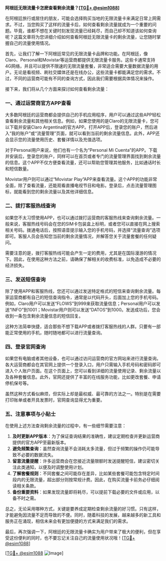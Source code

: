 **阿根廷无限流量卡怎麽查看剩余流量？[[TG💪+ @esim1088](https://t.me/s/esim1088)]**

在阿根廷旅行或居住的朋友，可能会选择购买当地的无限流量卡来满足日常上网需求。不过，当您购买了这样的流量卡后，如何查看剩余流量就成为一个重要的问题。毕竟，谁都不想在关键时刻发现流量已经耗尽，而自己却不知道该如何查询呢？这篇文章将为您详细介绍如何查看阿根廷无限流量卡的剩余流量，让您随时掌握自己的流量使用情况。

首先，让我们了解一下阿根廷常见的无限流量卡品牌和功能。在阿根廷，像Claro、Personal和Movistar等运营商都提供无限流量卡服务。这些卡通常支持4G网络，并且可以提供不限速的无限流量套餐，非常适合需要大量数据流量的用户。无论是看视频、刷社交媒体还是在线办公，这些流量卡都能满足您的需求。不过，不同的运营商可能有不同的查询方式，因此我们需要根据具体情况来操作。

接下来，我们将从几个方面来探讨如何查看剩余流量：

### 一、通过运营商官方APP查看

大多数阿根廷的运营商都会提供自己的手机应用程序，用户可以通过这些APP轻松查看剩余流量和其他相关信息。例如，如果您使用的是Claro的无限流量卡，您可以下载并安装Claro Argentina的官方APP。打开APP后，登录您的账户，然后进入“我的账户”或“流量管理”页面，就可以看到当前的剩余流量信息。此外，APP还会显示您的流量使用历史、套餐详情以及充值选项。

对于Personal用户来说，他们也有一个名为“Personal Mi Cuenta”的APP。下载并安装后，登录您的账户，同样可以在首页或者专门的流量管理界面找到剩余流量的信息。这个APP不仅方便查看流量，还可以帮助您管理其他服务，比如通话时长和短信数量。

Movistar用户则可以通过“Movistar Play”APP来查看流量。这个APP的功能非常全面，除了查看流量，还能观看直播电视节目和电影。登录后，点击流量管理图标，就能看到您的剩余流量以及其他详细信息。

### 二、拨打客服热线查询

如果您不太习惯使用APP，也可以通过拨打运营商的客服热线来查询剩余流量。一般来说，客服热线号码会在您的SIM卡包装盒上标明，或者您可以直接在网上搜索相关号码。拨通电话后，按照语音提示输入您的手机号码，并选择“流量查询”选项即可。客服人员会告知您当前的剩余流量情况，并解答您关于流量套餐的任何疑问。

需要注意的是，拨打客服热线可能会产生一定的费用，尤其是在国际漫游的情况下。因此，在使用这种方法之前，请确保了解相关的收费标准，以免造成不必要的经济损失。

### 三、发送短信查询

除了使用APP和客服热线，您还可以通过发送特定格式的短信来查询剩余流量。每家运营商都有自己的短信查询指令，通常是以代码开头，后面加上您的手机号码。例如，Claro用户可以发送“FLOWS”到999来获取流量信息；Personal用户可以发送“INFO”到1001；Movistar用户则可以发送“DATOS”到1000。发送成功后，您会收到一条包含剩余流量信息的短信回复。

这种方法简单快捷，适合那些不想下载APP或者拨打客服热线的人群。只要有一部能正常使用的手机，随时随地都可以进行流量查询。

### 四、登录官网查询

如果您有电脑或者其他设备，也可以通过访问运营商的官方网站来进行流量查询。各大运营商都会在其官网上提供一个登录入口，用户只需输入手机号码和密码即可进入个人账户页面。在这个页面上，您可以看到详细的流量使用记录、剩余流量以及各种套餐信息。此外，官网还提供了丰富的在线服务功能，比如更改套餐、申请停机保号等。

虽然这种方式看似麻烦，但实际上却是最权威、最可靠的方法之一。特别是在需要打印账单或者开具发票时，官网查询显得尤为重要。

### 五、注意事项与小贴士

在使用上述方法查询剩余流量的过程中，有一些细节需要注意：

1. **及时更新APP版本**：为了保证查询结果的准确性，建议定期检查并更新运营商提供的官方APP至最新版本。
2. **避免频繁查询**：虽然查询流量不会消耗太多流量，但过于频繁的操作仍可能导致不必要的数据流失。
3. **留意流量提醒**：许多运营商会在您接近流量限额时发送提醒短信，建议密切关注此类通知，以便及时调整使用计划。
4. **了解套餐规则**：不同套餐之间可能存在差异，比如某些套餐可能包含特定时间段内的无限流量，超出部分则按常规计费。因此，在购买流量卡前务必仔细阅读相关条款。
5. **备份重要资料**：如果发现流量即将耗尽，可以提前下载必要的文件或应用，以备不时之需。

总之，无论采用哪种方式，关键是要养成定期检查剩余流量的好习惯。只有这样，才能避免因流量不足而导致的不便。同时，随着科技的发展，越来越多的新工具和服务正在涌现，相信未来会有更加便捷的方式来满足我们的需求。

最后，再次强调一下，阿根廷的无限流量卡确实为用户带来了极大的便利，但在享受这份便利的同时，也不要忘记关注自己的流量使用状况哦！[[TG💪+ @esim1088](https://t.me/s/esim1088)] 

[[TG💪+ @esim1088](https://t.me/s/esim1088) ![Image](https://i.postimg.cc/4NQfJmqS/Snipaste-2025-05-13-00-14-12.png)]